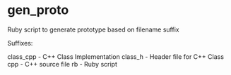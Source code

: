# gen\_proto

Ruby script to generate prototype based on filename suffix

Suffixes:

class\_cpp - C++ Class Implementation
class\_h - Header file for C++ Class
cpp - C++ source file
rb - Ruby script
